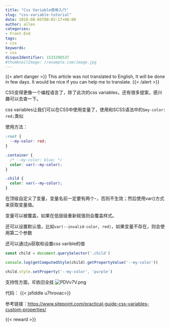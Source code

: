 ```yaml
---
title: "Css Variable使用入门"
slug: "css-variable-tutorial"
date: 2018-08-05T00:02:17+08:00
author: allen
categories:
- Front-End
tags:
- css
keywords:
- css
disqusIdentifier: 1533398537
#thumbnailImage: //example.com/image.jpg
---
```


{{< alert danger >}}
  This article was not translated to English, It will be done in few days. It would be nice if you can help me to translate.
{{< /alert >}}

CSS变得更像一个编程语言了，除了此次的css variables，还有很多提案，感兴趣可以去查一下。

css variables让我们可以在CSS中使用变量了，使用和SCSS语法中的`$my-color: red;`类似
<!--more-->

使用方法：
```css
:root {
  --my-color: red;
}

.container {
  /* --my-color: blue; */
  color: var(--my-color);
}

.child {
  color: var(--my-color);
}
```

在顶级自定义了变量，变量名前一定要有两个-，否则不生效；然后使用var()方式来获取变量值。

变量可以被覆盖，如果在低层级重新赋值则会覆盖样式。

还可以设置默认值，比如`var(--invalid-color, red)`，如果变量不存在，则会使用第二个参数

还可以通过js获取和设置css varible的值
```js
const child = document.querySelector('.child')

console.log(getComputedStyle(child).getPropertyValue('--my-color'))

child.style.setProperty('--my-color', 'purple')
```

支持性方面，IE依旧全挂
![PDVv7V.png](https://s1.ax1x.com/2018/08/05/PDVv7V.png)

代码：
{{< jsfiddle u7hrovac>}}

参考链接：https://www.sitepoint.com/practical-guide-css-variables-custom-properties/

{{< reward >}}
